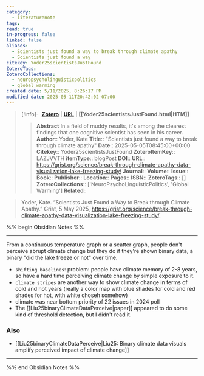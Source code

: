 ```yaml
---
category:
  - literaturenote
tags: 
read: true
in-progress: false
linked: false
aliases:
  - Scientists just found a way to break through climate apathy
  - Scientists just found a way
citekey: Yoder25scientistsJustFound
ZoteroTags: 
ZoteroCollections:
  - neuropsycholinguisticpolitics
  - global_warming
created date: 5/11/2025, 8:26:17 PM
modified date: 2025-05-11T20:42:02-07:00
---
```


> [!info]- &nbsp;[**Zotero**](zotero://select/library/items/LAZJVVTH)  | [**URL**](https://grist.org/science/break-through-climate-apathy-data-visualization-lake-freezing-study/) | **[[Yoder25scientistsJustFound.html|HTM]]**
>> **Abstract**
> In a field of muddy results, it's among the clearest findings that one cognitive scientist has seen in his career.
> > **Author**:: Yoder, Kate
> **Title**:: "Scientists just found a way to break through climate apathy"
> **Date**:: 2025-05-05T08:45:00+00:00
> **Citekey**:: Yoder25scientistsJustFound
> **ZoteroItemKey**:: LAZJVVTH
> **itemType**:: blogPost
> **DOI**:: 
> **URL**:: https://grist.org/science/break-through-climate-apathy-data-visualization-lake-freezing-study/
> **Journal**:: 
> **Volume**:: 
> **Issue**:: 
> **Book**:: 
> **Publisher**:: 
> **Location**:: 
> **Pages**:: 
> **ISBN**:: 
> **ZoteroTags**:: []
> **ZoteroCollections**:: ['NeuroPsychoLinguisticPolitics', 'Global Warming']
> **Related**::

>  Yoder, Kate. “Scientists Just Found a Way to Break through Climate Apathy.” Grist, 5 May 2025, https://grist.org/science/break-through-climate-apathy-data-visualization-lake-freezing-study/.

%% begin Obsidian Notes %%
___
From a continuous temperature graph or a scatter graph, people don't perceive abrupt climate change but they do if they're shown binary data, a binary "did the lake freeze or not" over time.  

- `shifting baselines`: problem: people have climate memory of 2-8 years, so have a hard time perceiving climate change by simple exposure to it.
- `climate stripes` are another way to show climate change in terms of cold and hot years (really a color map with blue shades for cold and red shades for hot, with white choseh somehow)
- climate was near bottom priority of 22 issues in 2024 poll
- The [[Liu25binaryClimateDataPerceive|paper]] appeared to do some kind of threshold detection, but I didn't read it.
### Also
- [[Liu25binaryClimateDataPerceive|Liu25: Binary climate data visuals amplify perceived impact of climate change]] 
___
%% end Obsidian Notes %%
